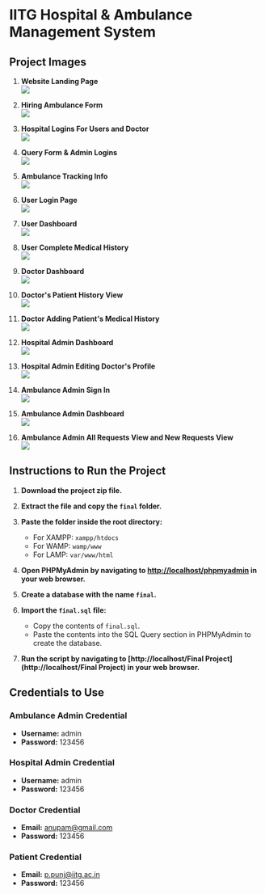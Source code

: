 # IITG Hospital & Ambulance Management System

## Project Images

1. **Website Landing Page**  
   ![](./ScreenShots/1.png)

2. **Hiring Ambulance Form**  
   ![](./ScreenShots/2_1.png)

3. **Hospital Logins For Users and Doctor**  
   ![](./ScreenShots/2.png)

4. **Query Form & Admin Logins**  
   ![](./ScreenShots/3.png)

5. **Ambulance Tracking Info**  
   ![](./ScreenShots/4.png)

6. **User Login Page**  
   ![](./ScreenShots/5.png)

7. **User Dashboard**  
   ![](./ScreenShots/6.png)

8. **User Complete Medical History**  
   ![](./ScreenShots/7_1.png)

9. **Doctor Dashboard**  
   ![](./ScreenShots/7.png)

10. **Doctor's Patient History View**  
    ![](./ScreenShots/8.png)

11. **Doctor Adding Patient's Medical History**  
    ![](./ScreenShots/9.png)

12. **Hospital Admin Dashboard**  
    ![](./ScreenShots/10.png)

13. **Hospital Admin Editing Doctor's Profile**  
    ![](./ScreenShots/11_1.png)

14. **Ambulance Admin Sign In**  
    ![](./ScreenShots/11.png)

15. **Ambulance Admin Dashboard**  
    ![](./ScreenShots/12.png)

16. **Ambulance Admin All Requests View and New Requests View**  
    ![](./ScreenShots/13.png)

## Instructions to Run the Project

1. **Download the project zip file.**

2. **Extract the file and copy the `final` folder.**

3. **Paste the folder inside the root directory:**
   - For XAMPP: `xampp/htdocs`
   - For WAMP: `wamp/www`
   - For LAMP: `var/www/html`

4. **Open PHPMyAdmin by navigating to [http://localhost/phpmyadmin](http://localhost/phpmyadmin) in your web browser.**

5. **Create a database with the name `final`.**

6. **Import the `final.sql` file:**
   - Copy the contents of `final.sql`.
   - Paste the contents into the SQL Query section in PHPMyAdmin to create the database.

7. **Run the script by navigating to [http://localhost/Final Project](http://localhost/Final Project) in your web browser.**

## Credentials to Use

### Ambulance Admin Credential
- **Username:** admin
- **Password:** 123456

### Hospital Admin Credential
- **Username:** admin
- **Password:** 123456

### Doctor Credential
- **Email:** anupam@gmail.com
- **Password:** 123456

### Patient Credential
- **Email:** p.punj@iitg.ac.in
- **Password:** 123456
